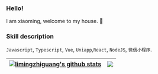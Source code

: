 ### Hello!
 I am xiaoming, welcome to my house. 👋

### Skill description

`Javascript`, `Typescript`, `Vue`, `Uniapp`,`React`, `NodeJS`, `微信小程序`.

| <a href="https://github.com/limingzhiguang/github-readme-stats"><img align="center" src="https://github-readme-stats.vercel.app/api?username=limingzhiguang&show_icons=true&include_all_commits=true&theme=buefy&hide_border=true" alt="limingzhiguang's github stats" /></a> | <a href="https://github.com/limingzhiguang/github-readme-stats"><img align="center" src="https://github-readme-stats.vercel.app/api/top-langs/?username=limingzhiguang&layout=compact&theme=buefy&hide_border=true" /></a> |
| ------------- | ------------- |
<!--
**limingzhiguang/limingzhiguang** is a ✨ _special_ ✨ repository because its `README.md` (this file) appears on your GitHub profile.

Here are some ideas to get you started:

- 🔭 I’m currently working on ...
- 🌱 I’m currently learning ...
- 👯 I’m looking to collaborate on ...
- 🤔 I’m looking for help with ...
- 💬 Ask me about ...
- 📫 How to reach me: ...
- 😄 Pronouns: ...
- ⚡ Fun fact: ...

<div align="left"> 
  <img height="137px" src="https://github-readme-stats.vercel.app/api?username=limingzhiguang&hide_title=true&hide_border=true&show_icons=trueline_height=21&text_color=000&icon_color=000&bg_color=0,ea6161,ffc64d,fffc4d,52fa5a&theme=graywhite" /> </div>
-->
